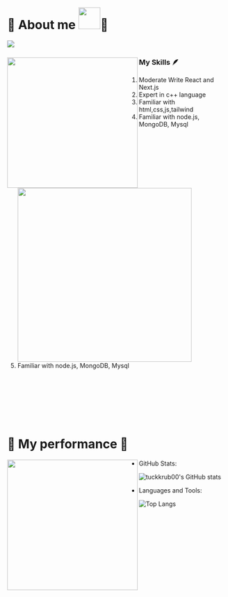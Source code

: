 # 🩷 About me <img src="https://image.civitai.com/xG1nkqKTMzGDvpLrqFT7WA/29dd7beb-0eac-4f29-9db1-832fc4fb619f/width=640,original=false/05976-3724328254-2023-12-10.jpeg"  width="50">🩷 


<img src="https://readme-typing-svg.herokuapp.com?font=Fira+Code&pause=1000&color=F756EE&background=FFADFA00&random=false&width=800&lines=Welcome!+to+my+profile🩷🩷🩷;Nice+to+meet+you🩷🩷🩷;" />



<div >
      <div>
        <img align="left" src="https://i.pinimg.com/564x/cf/18/ad/cf18ad23ee246a4f9db0d2c9077e9c7d.jpg" width="300"> 
      </div>

  <div>
    <h3>
            My Skills 🪶     
    </h3>
    <ol>
        <li>
          Moderate Write React and Next.js
        </li>
        <li>
            Expert in c++ language
          </li>
        <li>
            Familiar with html,css,js,tailwind
          </li>
      <li>
            Familiar with node.js, MongoDB, Mysql
          </li>
          <img src="https://skillicons.dev/icons?i=js,html,css,cpp,nodejs,nextjs,postgres,react,tailwind,ts" width="400">
      <li>
            Familiar with node.js, MongoDB, Mysql
          </li>
    </ol>
        
  </div>
</div>
<br>
<br>
<br>
<br>
<br>
<br>


# 🩷 My performance 🩷


<div>
      <img align="left" src="https://i.pinimg.com/736x/4e/79/5b/4e795b697a15d54159e67132ea04b9ad.jpg" width="300" >
</div>      


- GitHub Stats:
  
![tuckkrub00's GitHub stats](https://github-readme-stats.vercel.app/api?username=tuckkrub00&show_icons=true&theme=radical)

- Languages and Tools:
  
![Top Langs](https://github-readme-stats.vercel.app/api/top-langs/?username=tuckkrub00&layout=compact&theme=radical)




